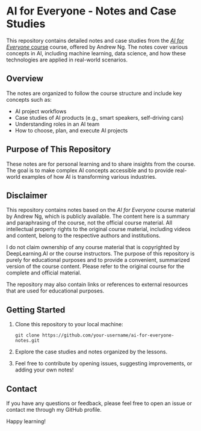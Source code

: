 # AI for Everyone - Notes and Case Studies

This repository contains detailed notes and case studies from the [*AI for Everyone* course](https://www.deeplearning.ai/courses/ai-for-everyone/) course, offered by Andrew Ng. The notes cover various concepts in AI, including machine learning, data science, and how these technologies are applied in real-world scenarios.

## Overview

The notes are organized to follow the course structure and include key concepts such as:

- AI project workflows
- Case studies of AI products (e.g., smart speakers, self-driving cars)
- Understanding roles in an AI team
- How to choose, plan, and execute AI projects

## Purpose of This Repository

These notes are for personal learning and to share insights from the course. The goal is to make complex AI concepts accessible and to provide real-world examples of how AI is transforming various industries.

## Disclaimer

This repository contains notes based on the *AI for Everyone* course material by Andrew Ng, which is publicly available. The content here is a summary and paraphrasing of the course, not the official course material. All intellectual property rights to the original course material, including videos and content, belong to the respective authors and institutions.

I do not claim ownership of any course material that is copyrighted by DeepLearning.AI or the course instructors. The purpose of this repository is purely for educational purposes and to provide a convenient, summarized version of the course content. Please refer to the original course for the complete and official material.

The repository may also contain links or references to external resources that are used for educational purposes.

## Getting Started

1. Clone this repository to your local machine:
    ```
    git clone https://github.com/your-username/ai-for-everyone-notes.git
    ```

2. Explore the case studies and notes organized by the lessons.

3. Feel free to contribute by opening issues, suggesting improvements, or adding your own notes!

## Contact

If you have any questions or feedback, please feel free to open an issue or contact me through my GitHub profile.

Happy learning!

